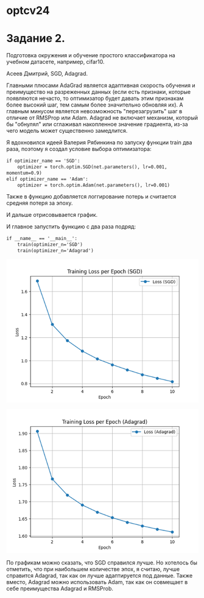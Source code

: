 # optcv24
# Задание 2.

Подготовка окружения и обучение простого классификатора на учебном датасете, например, cifar10.

Асеев Дмитрий, SGD, Adagrad.

Главными плюсами AdaGrad является адаптивная скорость обучения и преимущество на разреженных данных (если есть признаки, которые появляются нечасто, то оптимизатор будет давать этим признакам более высокий шаг, тем самым более значительно обновляя их).
А главным минусом является невозможность "перезагрузить" шаг в отличие от RMSProp или Adam. Adagrad не включает механизм, который бы "обнулял" или сглаживал накопленное значение градиента, из-за чего модель может существенно замедлится.

Я вдохновился идеей Валерия Рябинкина по запуску функции train два раза, поэтому я создал условие выбора оптимизатора:

    if optimizer_name == 'SGD':
        optimizer = torch.optim.SGD(net.parameters(), lr=0.001, momentum=0.9)
    elif optimizer_name == 'Adam':
        optimizer = torch.optim.Adam(net.parameters(), lr=0.001)

Также в функцию добавляется логгирование потерь и считается средняя потеря за эпоху.

И дальше отрисовывается график.

И главное запустить функцию с два раза подряд:

    if __name__ == '__main__':
        train(optimizer_n='SGD')
        train(optimizer_n='Adagrad')

![loss_plot_SGD.png](loss_plot_SGD.png)

![loss_plot_Adagrad.png](loss_plot_Adagrad.png)

По графикам можно сказать, что SGD справился лучше. Но хотелось бы отметить, что при наибольшем количестве эпох, я считаю, лучше справится Adagrad, так как он лучше адаптируется под данные. Также вместо, Adagrad можно использовать Adam, так как он совмещает в себе преимущества Adagrad и RMSProb.
